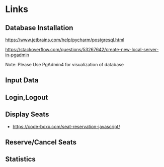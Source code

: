 # Links

## Database Installation 
https://www.jetbrains.com/help/pycharm/postgresql.html


https://stackoverflow.com/questions/53267642/create-new-local-server-in-pgadmin

Note: Please Use PgAdmin4 for visualization of database

## Input Data

## Login,Logout

## Display Seats
- https://code-boxx.com/seat-reservation-javascript/

## Reserve/Cancel Seats

## Statistics
